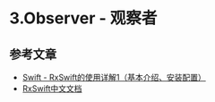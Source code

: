 # 3.Observer - 观察者

## 参考文章

* [Swift - RxSwift的使用详解1（基本介绍、安装配置）](https://www.hangge.com/blog/cache/detail_1917.html)
* [RxSwift中文文档](https://beeth0ven.github.io/RxSwift-Chinese-Documentation/)